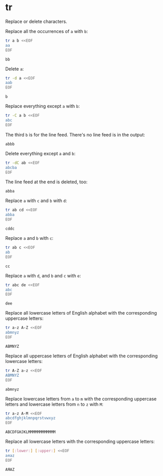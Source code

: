 # tr

Replace or delete characters.

Replace all the occurrences of `a` with `b`:
```sh
tr a b <<EOF
aa
EOF
```
```
bb
```

Delete `a`:
```sh
tr -d a <<EOF
aab
EOF
```
```
b
```

Replace everything except `a` with `b`:
```sh
tr -C a b <<EOF
abc
EOF
```
The third `b` is for the line feed. There's no line feed is in the output:
```
abbb
```

Delete everything except `a` and `b`:
```sh
tr -dC ab <<EOF
abcba
EOF
```
The line feed at the end is deleted, too:
```
abba
```

Replace `a` with `c` and `b` with `d`:
```sh
tr ab cd <<EOF
abba
EOF
```
```
cddc
```

Replace `a` and `b` with `c`:
```sh
tr ab c <<EOF
ab
EOF
```
```
cc
```

Replace `a` with `d`, and `b` and `c` with `e`:
```sh
tr abc de <<EOF
abc
EOF
```
```
dee
```

Replace all lowercase letters of English alphabet with the corresponding uppercase letters:
```sh
tr a-z A-Z <<EOF
abmnyz
EOF
```
```
ABMNYZ
```

Replace all uppercase letters of English alphabet with the corresponding lowercase letters:
```sh
tr A-Z a-z <<EOF
ABMNYZ
EOF
```
```
abmnyz
```

Replace lowercase letters from `a` to `m` with the corresponding uppercase letters and lowercase letters from `n` to `z` with `M`:
```sh
tr a-z A-M <<EOF
abcdfghjklmnpqrstvwxyz
EOF
```
```
ABCDFGHJKLMMMMMMMMMMMM
```

Replace all lowercase letters with the corresponding uppercase letters:
```sh
tr [:lower:] [:upper:] <<EOF
аяaz
EOF
```
```
АЯAZ
```
